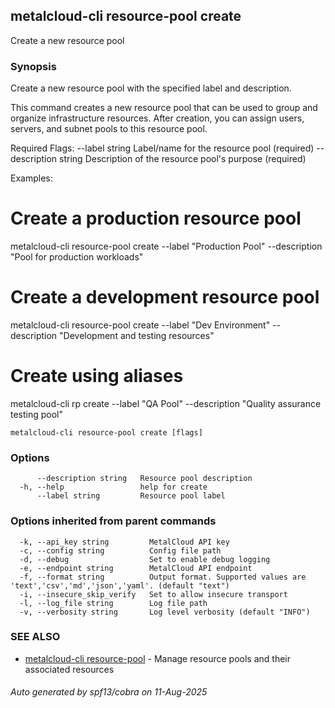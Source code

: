 ## metalcloud-cli resource-pool create

Create a new resource pool

### Synopsis

Create a new resource pool with the specified label and description.

This command creates a new resource pool that can be used to group and organize
infrastructure resources. After creation, you can assign users, servers, and 
subnet pools to this resource pool.

Required Flags:
  --label string        Label/name for the resource pool (required)
  --description string  Description of the resource pool's purpose (required)

Examples:
  # Create a production resource pool
  metalcloud-cli resource-pool create --label "Production Pool" --description "Pool for production workloads"

  # Create a development resource pool
  metalcloud-cli resource-pool create --label "Dev Environment" --description "Development and testing resources"

  # Create using aliases
  metalcloud-cli rp create --label "QA Pool" --description "Quality assurance testing pool"

```
metalcloud-cli resource-pool create [flags]
```

### Options

```
      --description string   Resource pool description
  -h, --help                 help for create
      --label string         Resource pool label
```

### Options inherited from parent commands

```
  -k, --api_key string         MetalCloud API key
  -c, --config string          Config file path
  -d, --debug                  Set to enable debug logging
  -e, --endpoint string        MetalCloud API endpoint
  -f, --format string          Output format. Supported values are 'text','csv','md','json','yaml'. (default "text")
  -i, --insecure_skip_verify   Set to allow insecure transport
  -l, --log_file string        Log file path
  -v, --verbosity string       Log level verbosity (default "INFO")
```

### SEE ALSO

* [metalcloud-cli resource-pool](metalcloud-cli_resource-pool.md)	 - Manage resource pools and their associated resources

###### Auto generated by spf13/cobra on 11-Aug-2025
